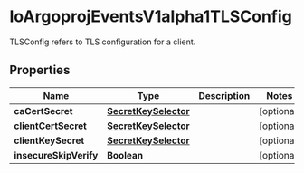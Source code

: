 

# IoArgoprojEventsV1alpha1TLSConfig

TLSConfig refers to TLS configuration for a client.

## Properties

Name | Type | Description | Notes
------------ | ------------- | ------------- | -------------
**caCertSecret** | [**SecretKeySelector**](SecretKeySelector.md) |  |  [optional]
**clientCertSecret** | [**SecretKeySelector**](SecretKeySelector.md) |  |  [optional]
**clientKeySecret** | [**SecretKeySelector**](SecretKeySelector.md) |  |  [optional]
**insecureSkipVerify** | **Boolean** |  |  [optional]



